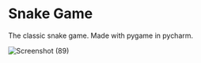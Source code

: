 # Snake Game
  
The classic snake game. Made with pygame in pycharm.

![Screenshot (89)](https://user-images.githubusercontent.com/61911337/94276105-6cc74580-ff65-11ea-997d-5789173fa574.png)

